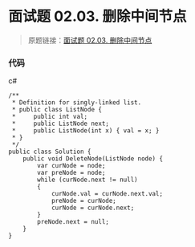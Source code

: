 # 面试题 02.03. 删除中间节点
> 原题链接：[面试题 02.03. 删除中间节点](https://leetcode-cn.com/problems/delete-middle-node-lcci/)

### 代码
c#
```charp
/**
 * Definition for singly-linked list.
 * public class ListNode {
 *     public int val;
 *     public ListNode next;
 *     public ListNode(int x) { val = x; }
 * }
 */
public class Solution {
    public void DeleteNode(ListNode node) {
        var curNode = node;
        var preNode = node;
        while (curNode.next != null)
        {
            curNode.val = curNode.next.val;
            preNode = curNode;
            curNode = curNode.next;
        }
        preNode.next = null;
    }
}
```
